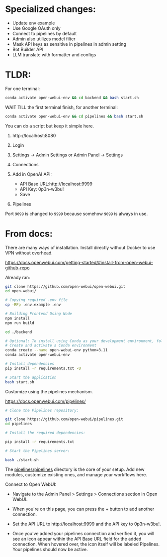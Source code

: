 # Specialized changes:

- Update env example
- Use Google OAuth only
- Connect to pipelines by default
- Admin also utilizes model filter
- Mask API keys as sensitive in pipelines in admin setting
- Bot Builder API
- LLM translate with formatter and configs

# TLDR:

For one terminal:

```bash
conda activate open-webui-env && cd backend && bash start.sh
```

WAIT TILL the first terminal finish, for another terminal:

```bash
conda activate open-webui-env && cd pipelines && bash start.sh
```

You can do a script but keep it simple here.

1. http://localhost:8080

2. Login

3. Settings -> Admin Settings or Admin Panel -> Settings

4. Connections

5. Add in OpenAI API:

   - API Base URL:http://localhost:9999
   - API Key: 0p3n-w3bu!
   - Save

6. Pipelines

Port `9099` is changed to `9999` because somehow `9099` is always in use.

# From docs:

There are many ways of installation. Install directly without Docker to use VPN without overhead.

https://docs.openwebui.com/getting-started/#install-from-open-webui-github-repo

Already ran:

```bash
git clone https://github.com/open-webui/open-webui.git
cd open-webui/

# Copying required .env file
cp -RPp .env.example .env

# Building Frontend Using Node
npm install
npm run build

cd ./backend

# Optional: To install using Conda as your development environment, follow these instructions:
# Create and activate a Conda environment
conda create --name open-webui-env python=3.11
conda activate open-webui-env

# Install dependencies
pip install -r requirements.txt -U

# Start the application
bash start.sh
```

Customize using the pipelines mechanism.

https://docs.openwebui.com/pipelines/

```bash
# Clone the Pipelines repository:

git clone https://github.com/open-webui/pipelines.git
cd pipelines

# Install the required dependencies:

pip install -r requirements.txt

# Start the Pipelines server:

bash ./start.sh
```

The [pipelines/pipelines](pipelines/pipelines) directory is the core of your setup. Add new modules, customize existing ones, and manage your workflows here.

Connect to Open WebUI:

- Navigate to the Admin Panel > Settings > Connections section in Open WebUI.

- When you're on this page, you can press the + button to add another connection.

- Set the API URL to http://localhost:9999 and the API key to 0p3n-w3bu!.

- Once you've added your pipelines connection and verified it, you will see an icon appear within the API Base URL field for the added connection. When hovered over, the icon itself will be labeled Pipelines. Your pipelines should now be active.
